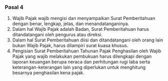 ### Pasal 4

1. Wajib Pajak wajib mengisi dan menyampaikan Surat Pemberitahuan dengan benar,
   lengkap, jelas, dan menandatanganinya.
2. Dalam hal Wajib Pajak adalah Badan, Surat Pemberitahuan harus ditandatangani
   oleh pengurus atau direksi.
3. Dalam hal Surat Pemberitahuan diisi dan ditandatangani oleh orang lain bukan
   Wajib Pajak, harus dilampiri surat kuasa khusus.
4. Pengisian Surat Pemberitahuan Tahunan Pajak Penghasilan oleh Wajib Pajak yang
   wajib melakukan pembukuan harus dilengkapi dengan laporan keuangan berupa
   neraca dan perhitungan rugi laba serta keterangan-keterangan lain yang
   diperlukan untuk menghitung besarnya penghasilan kena pajak.
